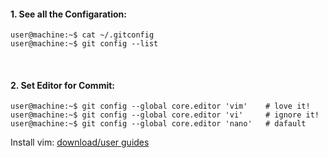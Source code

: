 #### 1. See all the Configaration:
```console
user@machine:~$ cat ~/.gitconfig
user@machine:~$ git config --list
```

&nbsp;

#### 2. Set Editor for Commit:
```console
user@machine:~$ git config --global core.editor 'vim'    # love it!
user@machine:~$ git config --global core.editor 'vi'     # ignore it!
user@machine:~$ git config --global core.editor 'nano'   # dafault
```
Install vim: [download/user guides](https://github.com/mrzResearchArena/IDE/blob/master/vim.md)
